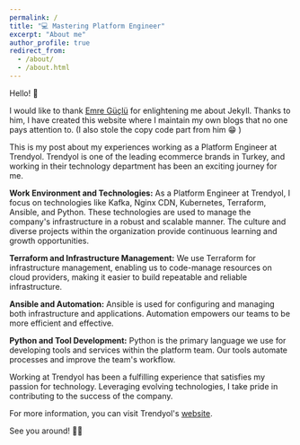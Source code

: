 ```yaml
---
permalink: /
title: "💻 Mastering Platform Engineer"
excerpt: "About me"
author_profile: true
redirect_from: 
  - /about/
  - /about.html
---
```


Hello! 👋

I would like to thank [Emre Güçlü](https://www.emreguclu.io/) for enlightening me about Jekyll. Thanks to him, I have created this website where I maintain my own blogs that no one pays attention to. (I also stole the copy code part from him 😁 )

This is my post about my experiences working as a Platform Engineer at Trendyol. Trendyol is one of the leading ecommerce brands in Turkey, and working in their technology department has been an exciting journey for me.

**Work Environment and Technologies:**
As a Platform Engineer at Trendyol, I focus on technologies like Kafka, Nginx CDN, Kubernetes, Terraform, Ansible, and Python. These technologies are used to manage the company's infrastructure in a robust and scalable manner. The culture and diverse projects within the organization provide continuous learning and growth opportunities.

**Terraform and Infrastructure Management:**
We use Terraform for infrastructure management, enabling us to code-manage resources on cloud providers, making it easier to build repeatable and reliable infrastructure.

**Ansible and Automation:**
Ansible is used for configuring and managing both infrastructure and applications. Automation empowers our teams to be more efficient and effective.

**Python and Tool Development:**
Python is the primary language we use for developing tools and services within the platform team. Our tools automate processes and improve the team's workflow.

Working at Trendyol has been a fulfilling experience that satisfies my passion for technology. Leveraging evolving technologies, I take pride in contributing to the success of the company.

For more information, you can visit Trendyol's [website](https://www.trendyol.com/).

See you around! 👋👋

